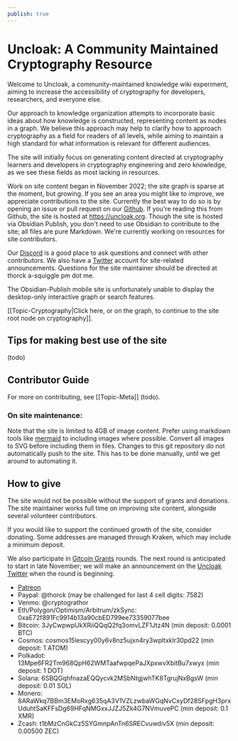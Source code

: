 ```yaml
---
publish: true
---
```

# Uncloak: A Community Maintained Cryptography Resource
Welcome to Uncloak, a community-maintained knowledge wiki experiment, aiming to increase the accessibility of cryptography for developers, researchers, and everyone else. 

Our approach to knowledge organization attempts to incorporate basic ideas about how knowledge is constructed, representing content as nodes in a graph. We believe this approach may help to clarify how to approach cryptography as a field for readers of all levels, while aiming to maintain a high standard for what information is relevant for different audiences.

The site will initially focus on generating content directed at cryptography learners and developers in cryptography engineering and zero knowledge, as we see these fields as most lacking in resources.

Work on site content began in November 2022; the site graph is sparse at the moment, but growing. If you see an area you might like to improve, we appreciate contributions to the site. Currently the best way to do so is by opening an issue or pull request on our [Github](https://github.com/thor314/uncloak).  If you're reading this from Github, the site is hosted at https://uncloak.org. Though the site is hosted via Obsidian Publish, you don't need to use Obsidian to contribute to the site; all files are pure Markdown. We're currently working on resources for site contributors. 

Our [Discord](https://discord.gg/TYwr4pMS2h) is a good place to ask questions and connect with other contributors. We also have a [Twitter](https://twitter.com/uncloakcrypto) account for site-related announcements. Questions for the site maintainer should be directed at thorck a-squiggle pm dot me.

The Obsidian-Publish mobile site is unfortunately unable to display the desktop-only interactive graph or search features.

[[Topic-Cryptography|Click here, or on the graph, to continue to the site root node on cryptography]].

## Tips for making best use of the site
(todo) 

## Contributor Guide
For more on contributing, see [[Topic-Meta]] (todo).

### On site maintenance:
Note that the site is limited to 4GB of image content. Prefer using markdown tools like [mermaid](https://mermaid-js.github.io) to including images where possible. Convert all images to SVG before including them in files. Changes to this git repository do not automatically push to the site. This has to be done manually, until we get around to automating it.

## How to give
The site would not be possible without the support of grants and donations. The site maintainer works full time on improving site content, alongside several volunteer contributors.

If you would like to support the continued growth of the site, consider donating. Some addresses are managed through Kraken, which may include a minimum deposit. 

We also participate in [Gitcoin Grants](https://gitcoin.co/grants/9478/uncloak-cryptography) rounds. The next round is anticipated to start in late November; we will make an announcement on the [Uncloak Twitter](https://twitter.com/uncloakcrypto) when the round is beginning.
- [Patreon](https://www.patreon.com/uncloak/membership)
- Paypal: @thorck (may be challenged for last 4 cell digits: 7582)
- Venmo: @cryptograthor
- Eth/Polygon/Optimism/Arbitrum/zkSync: 0xaE72f891Fc9914b13a90cbED799ee73359077bee
- Bitcoin: 3JyCwpwpUkXRiiQQqQ2fq3omvLZF1Jtz4N (min deposit: 0.0001 BTC)
- Cosmos: cosmos15lescyy00y6v8nz5ujxn4ry3wpltxklr30pd22 (min deposit: 1 ATOM)
- Polkadot: 13Mpe6FR2Tm968QpH62WMTaafwpqePaJXpxwvXbitBu7xwyx (min deposit: 1 DOT)
- Solana: 6SBQGqhfnazaEQQycvk2MSbNtgjwhTK8TgrujNxBgsW (min deposit: 0.01 SOL)
- Monero: 8ARaWkq7BBm3EMoRxg635qA3V1VZLzwbaWGqNvCxyDf28SFpgH3prxUduhtSaKFFsDg69HFqNMGxxJJZJ5Zk4G7NVmuvePC (min deposit: 0.1 XMR)
- Zcash: t1bMzCnGkCz5SYGmnpAnTn6SRECvuwdiv5X (min deposit: 0.00500 ZEC)